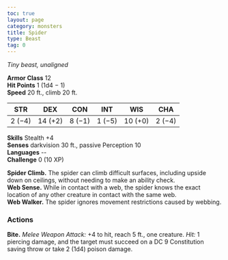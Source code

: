 ```yaml
---
toc: true
layout: page
category: monsters
title: Spider
type: Beast
tag: 0
---
```

_Tiny beast, unaligned_

**Armor Class** 12    
**Hit Points** 1 (1d4 − 1)    
**Speed** 20 ft., climb 20 ft. 

| STR     | DEX     | CON     | INT     | WIS     | CHA     |
|---------|---------|---------|---------|---------|---------|
| 2 (−4)  | 14 (+2) | 8 (−1)  | 1 (−5)  | 10 (+0) | 2 (−4)  |  

**Skills** Stealth +4    
**Senses** darkvision 30 ft., passive Perception 10    
**Languages** --    
**Challenge** 0 (10 XP) 

**Spider Climb.** The spider can climb difficult surfaces, including upside down on ceilings, without needing to make an ability check.    
**Web Sense.** While in contact with a web, the spider knows the exact location of any other creature in contact with the same web.    
**Web Walker.** The spider ignores movement restrictions caused by webbing. 

### Actions    
**Bite.** _Melee Weapon Attack:_ +4 to hit, reach 5 ft., one creature. _Hit:_ 1 piercing damage, and the target must succeed on a DC 9 Constitution saving throw or take 2 (1d4) poison damage. 